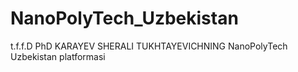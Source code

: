 # NanoPolyTech_Uzbekistan
t.f.f.D PhD KARAYEV SHERALI TUKHTAYEVICHNING NanoPolyTech Uzbekistan platformasi
